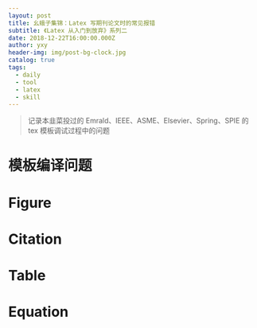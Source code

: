 ```yaml
---
layout: post
title: 幺蛾子集锦：Latex 写期刊论文时的常见报错
subtitle: 《Latex 从入门到放弃》系列二
date: 2018-12-22T16:00:00.000Z
author: yxy
header-img: img/post-bg-clock.jpg
catalog: true
tags:
  - daily
  - tool
  - latex
  - skill
---
```


> 记录本韭菜投过的 Emrald、IEEE、ASME、Elsevier、Spring、SPIE 的 tex 模板调试过程中的问题

# 模板编译问题

# Figure

# Citation

# Table

# Equation
